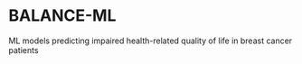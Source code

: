 # BALANCE-ML
ML models predicting impaired health-related quality of life in breast cancer patients 
